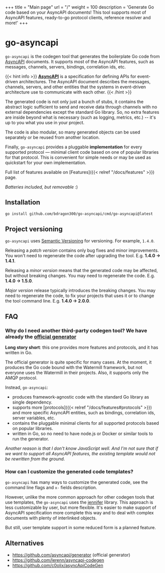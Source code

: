 +++
title = "Main page"
url = "/"
weight = 100
description = 'Generate Go code based on your AsyncAPI documents! This tool supports most of AsyncAPI features, ready-to-go protocol clients, reference resolver and more!'
+++

# go-asyncapi

`go-asyncapi` is the codegen tool that generates the boilerplate Go code from [AsyncAPI](https://www.asyncapi.com/)
documents.
It supports most of the AsyncAPI features, such as messages, channels, servers, bindings, correlation ids, etc.

{{< hint info >}}
**[AsyncAPI](https://www.asyncapi.com/)** is a specification for defining APIs for event-driven architectures. The
AsyncAPI document describes the messages, channels, servers, and other entities that the systems in event-driven
architecture use to communicate with each other.
{{< /hint >}}

The generated code is not only just a bunch of stubs, it contains the abstract logic sufficient to send and 
receive data through channels with no external dependencies except the standard Go library.
So, no extra features are inside beyond what is necessary (such as logging, metrics, etc.) --
it's up to you what you use in your project.

The code is also modular, so many generated objects can be used separately or be reused from another location.

Finally, `go-asyncapi` provides a pluggable **implementation** for every supported protocol — minimal client code 
based on one of popular libraries for that protocol. This is convenient for simple needs or may be used as quickstart
for your own implementation.

Full list of features available on [Features]({{< relref "/docs/features" >}}) page.

*Batteries included, but removable* :)

## Installation

```bash
go install github.com/bdragon300/go-asyncapi/cmd/go-asyncapi@latest
```

## Project versioning

`go-asyncapi` uses [Semantic Versioning](https://semver.org/) for versioning. For example, `1.4.0`.

Releasing a *patch version* contains only bug fixes and minor improvements. You won't need to regenerate the code after
upgrading the tool. E.g. **1.4.0 &rarr; 1.4.1**.

Releasing a *minor version* means that the generated code may be affected, but without breaking changes. You may need to
regenerate the code. E.g. **1.4.0 &rarr; 1.5.0**.

*Major version* release typically introduces the breaking changes. You may need to regenerate the code, to fix your 
projects that uses it or to change the tool command line. E.g. **1.4.0 &rarr; 2.0.0**.

## FAQ

### Why do I need another third-party codegen tool? We have already the [official generator](https://github.com/asyncapi/generator)

**Long story short**: this one provides more features and protocols, and it has written in Go.

The official generator is quite specific for many cases.
At the moment, it produces the Go code bound with the Watermill framework, but not everyone uses the Watermill in 
their projects.
Also, it supports only the AMQP protocol.

Instead, `go-asyncapi`:

* produces framework-agnostic code with the standard Go library as single dependency. 
* supports more
[protocols]({{< relref "/docs/features#protocols" >}}) and more specific AsyncAPI entities, such as
bindings, correlation ids, server variables, etc.
* contains the pluggable minimal clients for all supported protocols based on popular libraries.
* written in Go, so no need to have node.js or Docker or similar tools to run the generator.

*Another reason is that I don't know JavaScript well. And I'm not sure that if we want to support all AsyncAPI features,
the existing template would not be rewritten from the ground.*

### How can I customize the generated code templates?

`go-asyncapi` has many ways to customize the generated code, see the command line flags and `x-` fields description.

However, unlike the more common approach for other codegen tools that use templates, the `go-asyncapi` uses the
[jennifer](https://github.com/dave/jennifer) library. This approach is less customizable by user, but more
flexible. It's easier to make support of AsyncAPI specification more complete this way and to deal with complex 
documents with plenty of interlinked objects.

But still, user template support in some reduced form is a planned feature.

## Alternatives

* https://github.com/asyncapi/generator (official generator)
* https://github.com/lerenn/asyncapi-codegen
* https://github.com/c0olix/asyncApiCodeGen

